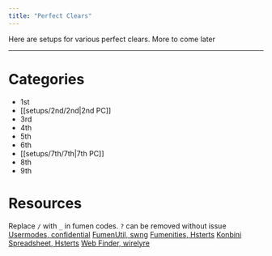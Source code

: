 ```yaml
---
title: "Perfect Clears"
---
```

Here are setups for various perfect clears. More to come later
___
# Categories
- 1st
- [[setups/2nd/2nd|2nd PC]]
- 3rd
- 4th
- 5th
- 6th
- [[setups/7th/7th|7th PC]]
- 8th
- 9th
# Resources
Replace `/` with `_` in fumen codes. `?` can be removed without issue
[Usermodes, confidential](https://himitsuconfidential.github.io/downstack-practice/library)
[FumenUtil, swng](https://swng.github.io/FumenUtil/)
[Fumenities, Hsterts](https://hsterts.github.io/Fumenities/)
[Konbini Spreadsheet, Hsterts](https://docs.google.com/spreadsheets/d/1utU86mHLcXu7KjyiMjYPNkEG_CthO-bfY0Pk7jOOH_E/edit)
[Web Finder, wirelyre](https://wirelyre.github.io/tetra-tools/pc-solver.html)